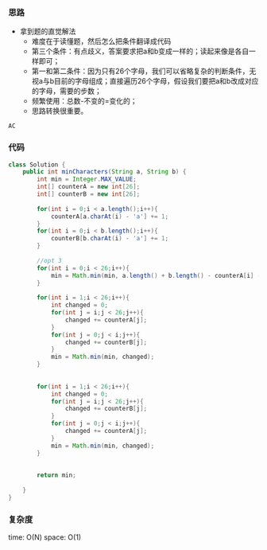 ### 思路

- 拿到题的直觉解法
    - 难度在于读懂题，然后怎么把条件翻译成代码
    - 第三个条件：有点歧义，答案要求把a和b变成一样的；读起来像是各自一样即可；
    - 第一和第二条件：因为只有26个字母，我们可以省略复杂的判断条件，无视a与b目前的字母组成；直接遍历26个字母，假设我们要把a和b改成对应的字母，需要的步数；
    - 频繁使用：总数-不变的=变化的；
    - 思路转换很重要。

`AC`

### 代码
```java
class Solution {
    public int minCharacters(String a, String b) {
        int min = Integer.MAX_VALUE;
        int[] counterA = new int[26];
        int[] counterB = new int[26];
        
        for(int i = 0;i < a.length();i++){
            counterA[a.charAt(i) - 'a'] += 1;
        }
        for(int i = 0;i < b.length();i++){
            counterB[b.charAt(i) - 'a'] += 1;
        }
        
        //opt 3
        for(int i = 0;i < 26;i++){
            min = Math.min(min, a.length() + b.length() - counterA[i] - counterB[i]);
        }
        
        for(int i = 1;i < 26;i++){
            int changed = 0;
            for(int j = i;j < 26;j++){
                changed += counterA[j];
            }
            for(int j = 0;j < i;j++){
                changed += counterB[j];
            }
            min = Math.min(min, changed);
        }
        
        
        for(int i = 1;i < 26;i++){
            int changed = 0;
            for(int j = i;j < 26;j++){
                changed += counterB[j];
            }
            for(int j = 0;j < i;j++){
                changed += counterA[j];
            }
            min = Math.min(min, changed);
        }
        
        
        return min;
        
    }
}
```


### 复杂度

time: O(N)
space: O(1)
